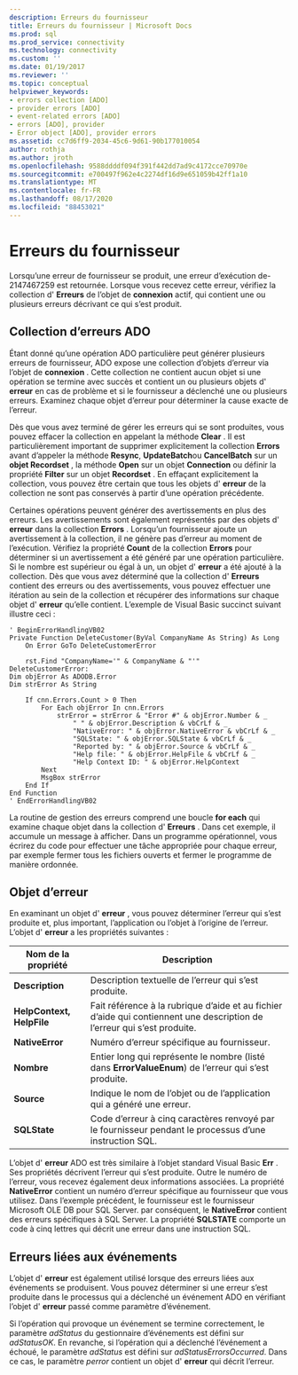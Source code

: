 ```yaml
---
description: Erreurs du fournisseur
title: Erreurs du fournisseur | Microsoft Docs
ms.prod: sql
ms.prod_service: connectivity
ms.technology: connectivity
ms.custom: ''
ms.date: 01/19/2017
ms.reviewer: ''
ms.topic: conceptual
helpviewer_keywords:
- errors collection [ADO]
- provider errors [ADO]
- event-related errors [ADO]
- errors [ADO], provider
- Error object [ADO], provider errors
ms.assetid: cc7d6ff9-2034-45c6-9d61-90b177010054
author: rothja
ms.author: jroth
ms.openlocfilehash: 9588ddddf094f391f442dd7ad9c4172cce70970e
ms.sourcegitcommit: e700497f962e4c2274df16d9e651059b42ff1a10
ms.translationtype: MT
ms.contentlocale: fr-FR
ms.lasthandoff: 08/17/2020
ms.locfileid: "88453021"
---
```

# <a name="provider-errors"></a>Erreurs du fournisseur
Lorsqu’une erreur de fournisseur se produit, une erreur d’exécution de-2147467259 est retournée. Lorsque vous recevez cette erreur, vérifiez la collection d' **Erreurs** de l’objet de **connexion** actif, qui contient une ou plusieurs erreurs décrivant ce qui s’est produit.  
  
## <a name="the-ado-errors-collection"></a>Collection d’erreurs ADO  
 Étant donné qu’une opération ADO particulière peut générer plusieurs erreurs de fournisseur, ADO expose une collection d’objets d’erreur via l’objet de **connexion** . Cette collection ne contient aucun objet si une opération se termine avec succès et contient un ou plusieurs objets d' **erreur** en cas de problème et si le fournisseur a déclenché une ou plusieurs erreurs. Examinez chaque objet d’erreur pour déterminer la cause exacte de l’erreur.  
  
 Dès que vous avez terminé de gérer les erreurs qui se sont produites, vous pouvez effacer la collection en appelant la méthode **Clear** . Il est particulièrement important de supprimer explicitement la collection **Errors** avant d’appeler la méthode **Resync**, **UpdateBatch**ou **CancelBatch** sur un **objet Recordset** , la méthode **Open** sur un objet **Connection** ou définir la propriété **Filter** sur un objet **Recordset** . En effaçant explicitement la collection, vous pouvez être certain que tous les objets d' **erreur** de la collection ne sont pas conservés à partir d’une opération précédente.  
  
 Certaines opérations peuvent générer des avertissements en plus des erreurs. Les avertissements sont également représentés par des objets d' **erreur** dans la collection **Errors** . Lorsqu’un fournisseur ajoute un avertissement à la collection, il ne génère pas d’erreur au moment de l’exécution. Vérifiez la propriété **Count** de la collection **Errors** pour déterminer si un avertissement a été généré par une opération particulière. Si le nombre est supérieur ou égal à un, un objet d' **erreur** a été ajouté à la collection. Dès que vous avez déterminé que la collection d' **Erreurs** contient des erreurs ou des avertissements, vous pouvez effectuer une itération au sein de la collection et récupérer des informations sur chaque objet d' **erreur** qu’elle contient. L’exemple de Visual Basic succinct suivant illustre ceci :  
  
```  
' BeginErrorHandlingVB02  
Private Function DeleteCustomer(ByVal CompanyName As String) As Long  
    On Error GoTo DeleteCustomerError  
  
    rst.Find "CompanyName='" & CompanyName & "'"  
DeleteCustomerError:  
Dim objError As ADODB.Error  
Dim strError As String  
  
    If cnn.Errors.Count > 0 Then  
        For Each objError In cnn.Errors  
            strError = strError & "Error #" & objError.Number & _  
                " " & objError.Description & vbCrLf & _  
                "NativeError: " & objError.NativeError & vbCrLf & _  
                "SQLState: " & objError.SQLState & vbCrLf & _  
                "Reported by: " & objError.Source & vbCrLf & _  
                "Help file: " & objError.HelpFile & vbCrLf & _  
                "Help Context ID: " & objError.HelpContext  
        Next  
        MsgBox strError  
    End If  
End Function  
' EndErrorHandlingVB02  
```  
  
 La routine de gestion des erreurs comprend une boucle **for each** qui examine chaque objet dans la collection d' **Erreurs** . Dans cet exemple, il accumule un message à afficher. Dans un programme opérationnel, vous écrirez du code pour effectuer une tâche appropriée pour chaque erreur, par exemple fermer tous les fichiers ouverts et fermer le programme de manière ordonnée.  
  
## <a name="the-error-object"></a>Objet d’erreur  
 En examinant un objet d' **erreur** , vous pouvez déterminer l’erreur qui s’est produite et, plus important, l’application ou l’objet à l’origine de l’erreur. L’objet d' **erreur** a les propriétés suivantes :  
  
|Nom de la propriété|Description|  
|-------------------|-----------------|  
|**Description**|Description textuelle de l’erreur qui s’est produite.|  
|**HelpContext, HelpFile**|Fait référence à la rubrique d’aide et au fichier d’aide qui contiennent une description de l’erreur qui s’est produite.|  
|**NativeError**|Numéro d’erreur spécifique au fournisseur.|  
|**Nombre**|Entier long qui représente le nombre (listé dans **ErrorValueEnum**) de l’erreur qui s’est produite.|  
|**Source**|Indique le nom de l’objet ou de l’application qui a généré une erreur.|  
|**SQLState**|Code d’erreur à cinq caractères renvoyé par le fournisseur pendant le processus d’une instruction SQL.|  
  
 L’objet d' **erreur** ADO est très similaire à l’objet standard Visual Basic **Err** . Ses propriétés décrivent l’erreur qui s’est produite. Outre le numéro de l’erreur, vous recevez également deux informations associées. La propriété **NativeError** contient un numéro d’erreur spécifique au fournisseur que vous utilisez. Dans l’exemple précédent, le fournisseur est le fournisseur Microsoft OLE DB pour SQL Server. par conséquent, le **NativeError** contient des erreurs spécifiques à SQL Server. La propriété **SQLSTATE** comporte un code à cinq lettres qui décrit une erreur dans une instruction SQL.  
  
## <a name="event-related-errors"></a>Erreurs liées aux événements  
 L’objet d' **erreur** est également utilisé lorsque des erreurs liées aux événements se produisent. Vous pouvez déterminer si une erreur s’est produite dans le processus qui a déclenché un événement ADO en vérifiant l’objet d' **erreur** passé comme paramètre d’événement.  
  
 Si l’opération qui provoque un événement se termine correctement, le paramètre *adStatus* du gestionnaire d’événements est défini sur *adStatusOK*. En revanche, si l’opération qui a déclenché l’événement a échoué, le paramètre *adStatus* est défini sur *adStatusErrorsOccurred*. Dans ce cas, le paramètre *perror* contient un objet d' **erreur** qui décrit l’erreur.
